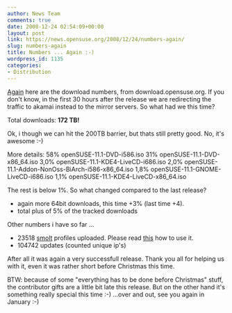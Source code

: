 ```yaml
---
author: News Team
comments: true
date: 2008-12-24 02:54:09+00:00
layout: post
link: https://news.opensuse.org/2008/12/24/numbers-again/
slug: numbers-again
title: Numbers ... Again :-)
wordpress_id: 1135
categories:
- Distribution
---
```


[Again](//news.opensuse.org/2008/06/24/numbers/) here are the download numbers, from download.opensuse.org. If you don't know, in the first 30 hours after the release we are redirecting the traffic to akamai instead to the mirror servers. So what had we this time?

Total downloads: **172 TB!**

Ok, i though we can hit the 200TB barrier, but thats still pretty good. No, it's awesome :-)


More details:
58%  openSUSE-11.1-DVD-i586.iso
31%  openSUSE-11.1-DVD-x86_64.iso
3,0% openSUSE-11.1-KDE4-LiveCD-i686.iso
2,0% openSUSE-11.1-Addon-NonOss-BiArch-i586-x86_64.iso
1,8% openSUSE-11.1-GNOME-LiveCD-i686.iso
1,1% openSUSE-11.1-KDE4-LiveCD-x86_64.iso

The rest is below 1%. So what changed compared to the last release?

* again more 64bit downloads, this time +3% (last time +4).
* total plus of 5% of the tracked downloads

Other numbers i have so far ...

* 23518 [smolt](//smolts.org/) profiles uploaded. Please read [this](//zonker.opensuse.org/2008/12/22/reminder-to-smolt-we-want-your-hardware-profiles/) how to use it.
* 104742 updates (counted unique ip's)

After all it was again a very successfull release. Thank you all for helping us with it, even it was rather short before Christmas this time.

BTW: because of some "everything has to be done before Christmas" stuff, the contributor gifts are a little bit late this release. But on the other hand it's something really special this time :-) ...over and out, see you again in January :-)
